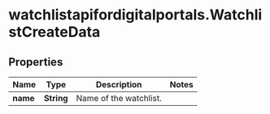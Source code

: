 # watchlistapifordigitalportals.WatchlistCreateData

## Properties

Name | Type | Description | Notes
------------ | ------------- | ------------- | -------------
**name** | **String** | Name of the watchlist. | 


